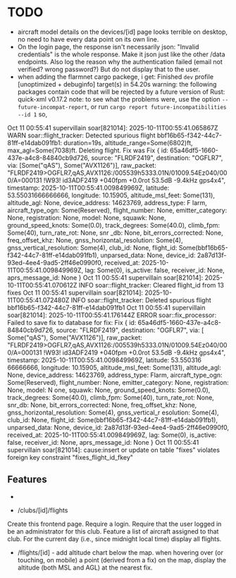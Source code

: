 # TODO


- aircraft model details on the devices/[id] page looks terrible on desktop, no need to have every data point on its own line.
- On the login page, the response isn't necessarily json: "Invalid credentials" is the whole response. Make it json just like the other /data endpoints. Also log the reason why the authentication failed (email not verified? wrong password?) But do not display that to the user.
- when adding the flarmnet cargo packege, i get:
Finished `dev` profile [unoptimized + debuginfo] target(s) in 54.20s
     warning: the following packages contain code that will be rejected by a future version of Rust: quick-xml v0.17.2
     note: to see what the problems were, use the option `--future-incompat-report`, or run `cargo report future-incompatibilities --id 1`
so,


Oct 11 00:55:41 supervillain soar[821014]: 2025-10-11T00:55:41.065867Z  WARN soar::flight_tracker: Detected spurious flight bbf16b65-f342-44c7-81ff-e14dab091fb1: duration=19s, altitude_range=Some(6802)ft, max_agl=Some(7038)ft. Deleting
flight. Fix was Fix { id: 65a46df5-1660-437e-a4c8-84840cb9d726, source: "FLRDF2419", destination: "OGFLR7", via: [Some("qAS"), Some("AVX1126")], raw_packet: "FLRDF2419>OGFLR7,qAS,AVX1126:/005539h5333.01N/01009.54Ez040/000/A=000131 !W93!
 id3ADF2419 +040fpm +0.0rot 53.5dB -9.4kHz gps4x4", timestamp: 2025-10-11T00:55:41.009849969Z, latitude: 53.55031666666666, longitude: 10.15905, altitude_msl_feet: Some(131), altitude_agl: None, device_address: 14623769, address_type: F
larm, aircraft_type_ogn: Some(Reserved), flight_number: None, emitter_category: None, registration: None, model: None, squawk: None, ground_speed_knots: Some(0.0), track_degrees: Some(40.0), climb_fpm: Some(40), turn_rate_rot: None, snr
_db: None, bit_errors_corrected: None, freq_offset_khz: None, gnss_horizontal_resolution: Some(4), gnss_vertical_resolution: Some(4), club_id: None, flight_id: Some(bbf16b65-f342-44c7-81ff-e14dab091fb1), unparsed_data: None, device_id:
2a87d13f-93ed-4ee4-9ad5-2ff46e0990f0, received_at: 2025-10-11T00:55:41.009849969Z, lag: Some(0), is_active: false, receiver_id: None, aprs_message_id: None }
Oct 11 00:55:41 supervillain soar[821014]: 2025-10-11T00:55:41.070612Z  INFO soar::flight_tracker: Cleared flight_id from 13 fixes
Oct 11 00:55:41 supervillain soar[821014]: 2025-10-11T00:55:41.072480Z  INFO soar::flight_tracker: Deleted spurious flight bbf16b65-f342-44c7-81ff-e14dab091fb1
Oct 11 00:55:41 supervillain soar[821014]: 2025-10-11T00:55:41.176144Z ERROR soar::fix_processor: Failed to save fix to database for fix: Fix { id: 65a46df5-1660-437e-a4c8-84840cb9d726, source: "FLRDF2419", destination: "OGFLR7", via: [
Some("qAS"), Some("AVX1126")], raw_packet: "FLRDF2419>OGFLR7,qAS,AVX1126:/005539h5333.01N/01009.54Ez040/000/A=000131 !W93! id3ADF2419 +040fpm +0.0rot 53.5dB -9.4kHz gps4x4", timestamp: 2025-10-11T00:55:41.009849969Z, latitude: 53.550316
66666666, longitude: 10.15905, altitude_msl_feet: Some(131), altitude_agl: None, device_address: 14623769, address_type: Flarm, aircraft_type_ogn: Some(Reserved), flight_number: None, emitter_category: None, registration: None, model: N
one, squawk: None, ground_speed_knots: Some(0.0), track_degrees: Some(40.0), climb_fpm: Some(40), turn_rate_rot: None, snr_db: None, bit_errors_corrected: None, freq_offset_khz: None, gnss_horizontal_resolution: Some(4), gnss_vertical_r
esolution: Some(4), club_id: None, flight_id: Some(bbf16b65-f342-44c7-81ff-e14dab091fb1), unparsed_data: None, device_id: 2a87d13f-93ed-4ee4-9ad5-2ff46e0990f0, received_at: 2025-10-11T00:55:41.009849969Z, lag: Some(0), is_active: false,
 receiver_id: None, aprs_message_id: None }
Oct 11 00:55:41 supervillain soar[821014]: cause:insert or update on table "fixes" violates foreign key constraint "fixes_flight_id_fkey"


## Features

-

- /clubs/[id]/flights

Create this frontend page. Require a login. Require that the user logged in be an administrator for this club. Feature a list of aircraft assigned to that club. For the current day (i.e., since midnight local time) display all flights.

- /flights/[id] - add altitude chart below the map. when hovering over (or touching, on mobile) a point (derived from a fix) on the map, display the altitude (both MSL and AGL) at the nearest fix.
